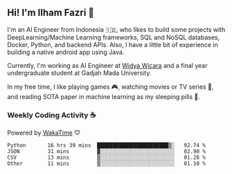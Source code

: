 ## Hi! I'm Ilham Fazri 👋

I'm an AI Engineer from Indonesia 🇮🇩, who likes to build some projects with DeepLearning/Machine Learning frameworks, SQL and NoSQL databases, Docker, Python, and backend APIs. Also, I have a little bit of experience in building a native android app using Java.

Currently, I'm working as AI Engineer at [Widya Wicara](https://widyawicara.com) and a final year undergraduate student at Gadjah Mada University. 

In my free time, I like playing games 🎮, watching movies or TV series 🍿, and reading SOTA paper in machine learning as my sleeping pills 💊. 

### Weekly Coding Activity ☕
Powered by [WakaTime](https://wakatime.com/) ♡
<!--START_SECTION:waka-->

```text
Python       16 hrs 39 mins  ███████████████████████▒░   92.74 %
JSON         31 mins         ▓░░░░░░░░░░░░░░░░░░░░░░░░   02.90 %
CSV          13 mins         ▒░░░░░░░░░░░░░░░░░░░░░░░░   01.28 %
Other        11 mins         ▒░░░░░░░░░░░░░░░░░░░░░░░░   01.10 %
```

<!--END_SECTION:waka-->
